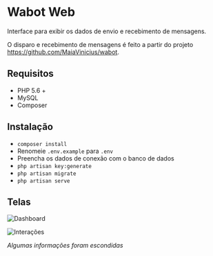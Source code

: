 # Wabot Web
Interface para exibir os dados de envio e recebimento de mensagens. 

O disparo e recebimento de mensagens é feito a partir do projeto https://github.com/MaiaVinicius/wabot.

## Requisitos
- PHP 5.6 +
- MySQL
- Composer

## Instalação
- `composer install`
- Renomeie `.env.example` para `.env`
- Preencha os dados de conexão com o banco de dados
- `php artisan key:generate`
- `php artisan migrate`
- `php artisan serve`

## Telas

![Dashboard](https://image.prntscr.com/image/IeWrQpTPSUyYUF2e_TXkww.png)

![Interações](https://image.prntscr.com/image/sDT6zioxTwyoopu-BnfEqA.png)

_Algumas informações foram escondidas_
